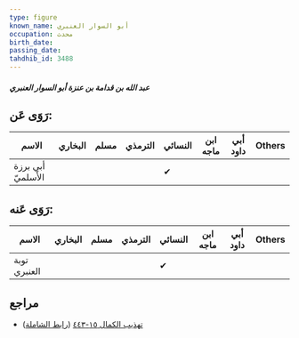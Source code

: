 ```yaml
---
type: figure
known_name: أبو السوار العنبري
occupation: محدث
birth_date:
passing_date:
tahdhib_id: 3488
---
```

##### عبد الله بن قدامة بن عنزة أبو السوار العنبري

## رَوَى عَن:
| الاسم              | البخاري | مسلم | الترمذي | النسائي | ابن ماجه | أبي داود | Others |
| ------------------ | ------- | ---- | ------- | ------- | -------- | -------- | ------ |
| أبي برزة الأَسلميّ |         |      |         | ✔       |          |          |        |
## رَوَى عَنه:
| الاسم        | البخاري | مسلم | الترمذي | النسائي | ابن ماجه | أبي داود | Others |
| ------------ | ------- | ---- | ------- | ------- | -------- | -------- | ------ |
| توبة العنبري |         |      |         | ✔       |          |          |        |
## مراجع
- [تهذيب الكمال ١٥-٤٤٣](obsidian://open?vault=Tahdhib-al-Kamal&file=Figures/٣٤٨٨-عبد%20الله%20بن%20قدامة%20بن%20عنزة%20أبو%20السوار%20العنبري) ([رابط الشاملة](https://shamela.ws/book/3722/7927))